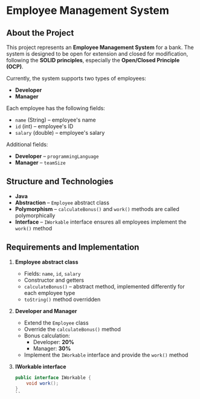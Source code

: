 # Employee Management System

## About the Project
This project represents an **Employee Management System** for a bank. The system is designed to be open for extension and closed for modification, following the **SOLID principles**, especially the **Open/Closed Principle (OCP)**.

Currently, the system supports two types of employees:
- **Developer**
- **Manager**

Each employee has the following fields:
- `name` (String) – employee's name
- `id` (int) – employee's ID
- `salary` (double) – employee's salary

Additional fields:
- **Developer** – `programmingLanguage`
- **Manager** – `teamSize`

## Structure and Technologies
- **Java**
- **Abstraction** – `Employee` abstract class
- **Polymorphism** – `calculateBonus()` and `work()` methods are called polymorphically
- **Interface** – `IWorkable` interface ensures all employees implement the `work()` method

## Requirements and Implementation
1. **Employee abstract class**
    - Fields: `name`, `id`, `salary`
    - Constructor and getters
    - `calculateBonus()` – abstract method, implemented differently for each employee type
    - `toString()` method overridden

2. **Developer and Manager**
    - Extend the `Employee` class
    - Override the `calculateBonus()` method
    - Bonus calculation:
        - Developer: **20%**
        - Manager: **30%**
    - Implement the `IWorkable` interface and provide the `work()` method

3. **IWorkable interface**
   ```java
   public interface IWorkable {
       void work();
   }
   ``
